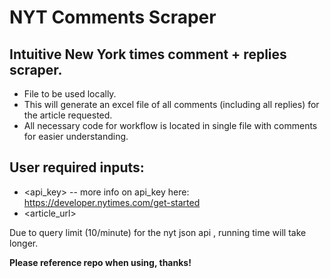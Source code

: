 # NYT Comments Scraper

## Intuitive New York times comment + replies scraper. 
- File to be used locally.
- This will generate an excel file of all comments (including all replies) for the article requested.
- All necessary code for workflow is located in single file with comments for easier understanding.

## User required inputs:
- <api_key>
-- more info on api_key here: https://developer.nytimes.com/get-started
- <article_url>

Due to query limit (10/minute) for the nyt json api , running time will take longer.

<b> Please reference repo when using, thanks! </b>
